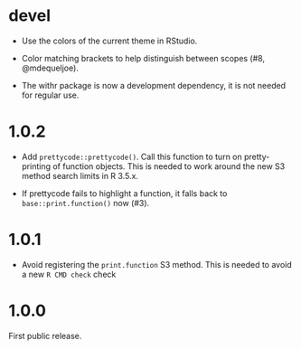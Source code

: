 
# devel

* Use the colors of the current theme in RStudio.

* Color matching brackets to help distinguish between scopes
  (#8, @mdequeljoe).

* The withr package is now a development dependency, it is not needed
  for regular use.

# 1.0.2

* Add `prettycode::prettycode()`. Call this function to turn on
  pretty-printing of function objects. This is needed to work around
  the new S3 method search limits in R 3.5.x.

* If prettycode fails to highlight a function, it falls back to
  `base::print.function()` now (#3).

# 1.0.1

* Avoid registering the `print.function` S3 method. This is needed to
  avoid a new `R CMD check` check

# 1.0.0

First public release.
